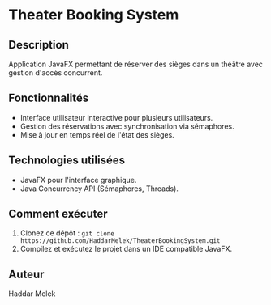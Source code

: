 # Theater Booking System

## Description
Application JavaFX permettant de réserver des sièges dans un théâtre avec gestion d'accès concurrent.

## Fonctionnalités
- Interface utilisateur interactive pour plusieurs utilisateurs.
- Gestion des réservations avec synchronisation via sémaphores.
- Mise à jour en temps réel de l'état des sièges.

## Technologies utilisées
- JavaFX pour l'interface graphique.
- Java Concurrency API (Sémaphores, Threads).

## Comment exécuter
1. Clonez ce dépôt : `git clone https://github.com/HaddarMelek/TheaterBookingSystem.git`
2. Compilez et exécutez le projet dans un IDE compatible JavaFX.

## Auteur
Haddar Melek
